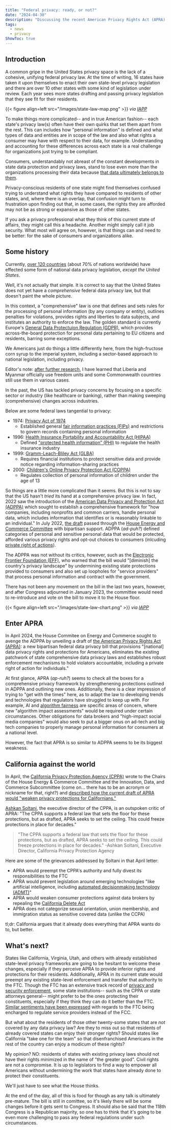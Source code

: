 ```yaml
---
title: "Federal privacy: ready, or not?"
date: "2024-04-30"
description: "Discussing the recent American Privacy Rights Act (APRA) and its failed predecessors."
tags:
  - news
  - privacy
ShowToc: true
---
```


## Introduction
A common gripe in the United States privacy space is the lack of a cohesive, unifying federal privacy law. At the time of writing, 16 states have taken it upon themselves to enact their own state-level privacy legislation and there are over 10 other states with some kind of legislation under review. Each year sees more states drafting and passing privacy legislation that they see fit for their residents.

{{< figure align=left src="/images/state-law-map.png" >}}
*via [IAPP](https://medium.com/@Steiner254/insecure-direct-object-references-idor-16bf0b981b90)*

To make things more complicated-- and in true American fashion-- each state's privacy law(s) often have their own quirks that set them apart from the rest. This can includes how "personal information" is defined and what types of data and entities are in scope of the law and also what rights a consumer may have with respect to their data, for example. Understanding and accounting for these differences across each state is a real challenge for organizations just trying to be compliant.

Consumers, understandably not abreast of the constant developments in state data protection and privacy laws,  stand to lose even more than the organizations processing their data because [that data ultimately belongs to them](https://www.permission.io/blog/data-ownership-who-owns-data-and-why-it-matters).

Privacy-conscious residents of one state might find themselves confused trying to understand what rights they have compared to residents of other states, and, where there is an overlap, that confusion might turn to frustration upon finding out that, in some cases, the rights they are afforded may not be as strong or expansive as those of other states. 

If you ask a privacy professional what they think of this current state of affairs, they might call this a headache. Another might simply call it job security. What most will agree on, however, is that things can and need to be better: for the sake of consumers and organizations alike.

## Some history
Currently, [over 120 countries](https://worldpopulationreview.com/country-rankings/data-privacy-laws-by-country) (about 70% of nations worldwide) have effected some form of national data privacy legislation, *except the United States*.

Well, it's not actually that simple. It is correct to say that the United States does not yet have a *comprehensive* federal data privacy law, but that doesn't paint the whole picture.

In this context, a "comprehensive" law is one that defines and sets rules for the processing of personal information (by any company or entity), outlines penalties for violations, provides rights and liberties to data subjects, and institutes an authority to enforce the law. The golden standard is currently Europe's [General Data Protectuion Regulation (GDPR)](https://gdpr.eu/what-is-gdpr/), which provides across-the-board protection for personal data pertaining to EU citizens and residents, barring some exceptions.

We Americans just do things a little differently here, from the high-fructose corn syrup to the imperial system, including a sector-based approach to national legislation, including privacy.  

Editor's note: [after further research](https://worldpopulationreview.com/country-rankings/countries-that-use-imperial), I have learned that Liberia and Myanmar officially use freedom units and some Commonwealth countries still use them in various cases.

In the past, the US has tackled privacy concerns by focusing on a specific sector or industry (like healthcare or banking), rather than making sweeping (comprehensive) changes across industries. 

Below are some federal laws tangential to privacy:
* 1974: [Privacy Act of 1974](https://www.justice.gov/opcl/privacy-act-1974)
    * Established general [fair information practices (FIPs)](https://www.techtarget.com/whatis/definition/Fair-Information-Practices-FIP) and restrictions to govern records containing personal information
* 1996: [Health Insurance Portability and Accountability Act (HIPAA)](https://www.hhs.gov/hipaa/for-professionals/privacy/laws-regulations/index.html)
    * Defined ["protected health information” (PHI)](https://www.hipaajournal.com/what-is-hipaa/) to regulate the health insurance industry 
* 1999: [Gramm-Leach-Bliley Act (GLBA)](https://www.ftc.gov/business-guidance/privacy-security/gramm-leach-bliley-act)
    * Requires financial institutions to protect sensitive data and provide notice regarding information-sharing practices
* 2000: [Children's Online Privacy Protection Act (COPPA)](https://www.ftc.gov/legal-library/browse/rules/childrens-online-privacy-protection-rule-coppa)
    * Regulates collection of personal information of children under the age of 13

So things are a little more complicated than it seems. But this is not to say that the US hasn't *tried* its hand at a comprehensive privacy law. In fact, 2022 saw the introduction of the [American Data Privacy and Protection Act (ADPPA)](https://www.congress.gov/bill/117th-congress/house-bill/8152) which sought to establish a comprehensive framework for "how companies, including nonprofits and common carriers, handle personal data, which includes information that identifies or is reasonably linkable to an individual." In July 2022, [the draft](https://natlawreview.com/article/american-data-privacy-and-protection-act-are-we-finally-getting-federal-data-privacy) passed through the [House Energy and Commerce Committee](https://energycommerce.house.gov/) with bipartisan support. ADPPA (*ad-puh?*) defined categories of personal and sensitive personal data that would be protected, afforded various privacy rights and opt-out choices to consumers (inlcuding [private right of actions](https://amazelaw.com/private-right-of-action/)). 

The ADPPA was not without its critics, however, such as the [Electronic Frontier Foundation (EFF)](https://www.eff.org/deeplinks/2022/07/americans-deserve-more-current-american-data-privacy-protection-act), who warned that the bill would "[diminish] the country's privacy landscape" by undermining existing state protections provided to consumers and also set up loopholes for "service providers" that process personal information and contract with the government.

There has not been any movement on the bill in the last two years, however, and after Congress adjourned in January 2023, the committee would need to re-introduce and vote on the bill to move it to the House floor.

{{< figure align=left src="/images/state-law-chart.png" >}}
*via [IAPP](https://medium.com/@Steiner254/insecure-direct-object-references-idor-16bf0b981b90)*

## Enter APRA
In April 2024, the House Commitee on Energy and Commerce sought to avenge the ADPPA by unveiling a draft of [the American Privacy Rights Act (APRA)](https://www.commerce.senate.gov/2024/4/committee-chairs-cantwell-mcmorris-rodgers-unveil-historic-draft-comprehensive-data-privacy-legislation): a new bipartisan federal data privacy bill that provisions "[national] data privacy rights and protections for Americans, eliminates the existing patchwork of state comprehensive data privacy laws and establishes robust enforcement mechanisms to hold violators accountable, including a private right of action for individuals." 

At first glance, APRA (*ap-ruh?*) seems to check all the boxes for a comprehensive privacy framework by strengthenening protections outlined in ADPPA and outlining new ones. Additionally, there is a clear impression of trying to "get with the times" here, as to adapt the law to developing trends and technologies that regulators have struggled to keep up with. For example, AI and [algorithm fairness](https://towardsdatascience.com/what-is-algorithm-fairness-3182e161cf9f) are specific areas of concern, where new "algorithm impact assessments" would be required under certain circumstances. Other obligations for data brokers and "high-impact social media companies" would also seek to put a bigger onus on ad-tech and big tech companies to properly manage personal information for consumers at a national level.   

However, the fact that APRA is so similar to ADPPA seems to be its biggest weakness.

## California against the world
In April, the [California Privacy Protection Agency (CPPA)](https://cppa.ca.gov/about_us/) wrote to the Chairs of the House Energy & Commerce Committee and the Innovation, Data, and Commerce Subcommittee (come on... there has to be an acronym or nickname for that, right?)  and [described how the current draft of APRA would "weaken privacy protections for Californians."](https://cppa.ca.gov/announcements/2024/20240416.html)

[Ashkan Soltani](https://ashkansoltani.org/), the executive director of the CPPA, is an outspoken critic of APRA: "The CPPA supports a federal law that sets the floor for these protections, but as drafted, APRA seeks to set the ceiling. This could freeze protections in place for decades."

> "The CPPA supports a federal law that sets the floor for these protections, but as drafted, APRA seeks to set the ceiling. This could freeze protections in place for decades." -Ashkan Soltani, Executive Director, California Privacy Protection Agency

Here are some of the grievances addressed by Soltani in that April letter:
* APRA would preempt the CPPA's authority and fully divest its responsibilities to the FTC
* APRA would prevent legislation around emerging technologies "like artificial intelligence, including [automated decisionmaking technology (ADMT)](https://www.dwt.com/blogs/privacy--security-law-blog/2023/12/california-drafts-automated-decisionmaking-ai-rule)"
* APRA would weaken consumer protections against data brokers by repealing the [California Delete Act](https://www.latimes.com/politics/story/2023-09-14/california-bill-delete-online-personal-data)
* APRA does not categorize sexual orientation, union membership, and immigration status as sensitive covered data (unlike the CCPA)

tl;dr: California argues that it already does everything that APRA wants do to, but better.

## What's next?
States like California, Virginia, Utah, and others with already established state-level privacy frameworks are going to be hesitant to welcome these changes, especially if they perceive APRA to provide inferior rights and protections for their residents. Additionally, APRA in its current state would preempt any existing state-level enforcement and transfer that authority to the FTC. Though the FTC has an extensive track record of [privacy and security enforcement](https://www.ftc.gov/news-events/topics/protecting-consumer-privacy-security/privacy-security-enforcement), some state institutions-- such as the CPPA or state attorneys general-- might prefer to be the ones protecting their constituents, especially if they think they can do it better than the FTC. [Similar sentiments have been expressed](https://www.newamerica.org/oti/in-the-news/cybersecurity-leaders-express-reserved-support-for-american-privacy-rights-act/) with regards to the FTC being encharged to regulate service providers instead of the FCC.

But what about the residents of those other twenty-some states that are *not* covered by any data privacy law? Are they to miss out so that residents of already covered states can enjoy their stronger rights?
Should states like California "take one for the team" so that disenfranchised Americans in the rest of the country can enjoy a modicum of these rights?

My opinion? NO: residents of states with existing privacy laws should not have their rights minimized in the name of "the greater good". Civil rights are not a compromise.
It is up to legislators to find a way to empower all Americans without undermining the work that states have already done to protect their constituents.

We'll just have to see what the House thinks.

At the end of the day, all of this is food for though as any talk is ultimately pre-mature. The bill is still in comittee, so it's likely there will be some changes before it gets sent to Congress. It should also be said that the 118th Congress is a Republican majority, so one has to think that it's going to be even more challenging to pass any federal regulations under such circumstances.